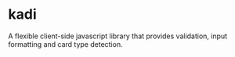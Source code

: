 # kadi
A flexible client-side javascript library that provides validation, input formatting and card type detection.
